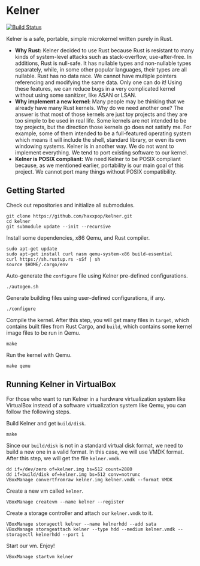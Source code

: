 # Kelner

[![Build Status](https://travis-ci.org/haxxpop/kelner.svg?branch=master)](https://travis-ci.org/haxxpop/kelner)

Kelner is a safe, portable, simple microkernel written purely in Rust.

* **Why Rust:** Kelner decided to use Rust because Rust is resistant to many kinds of system-level attacks such as stack-overflow, use-after-free. In additions, Rust is null-safe. It has nullable types and non-nullable types separately, while, in some other popular languages, their types are all nullable. Rust has no data race. We cannot have multiple pointers referencing and modifying the same data. Only one can do it! Using these features, we can reduce bugs in a very complicated kernel without using some sanitizer, like ASAN or LSAN.
* **Why implement a new kernel:** Many people may be thinking that we already have many Rust kernels. Why do we need another one? The answer is that most of those kernels are just toy projects and they are too simple to be used in real life. Some kernels are not intended to be toy projects, but the direction those kernels go does not satisfy me. For example, some of them intended to be a full-featured operating system which means it will include the shell, standard library, or even its own windowing systems. Kelner is in another way. We do not want to implement everything. We tend to port existing software to our kernel.
* **Kelner is POSIX compliant:** We need Kelner to be POSIX compliant because, as we mentioned earlier, portability is our main goal of this project. We cannot port many things without POSIX compatibility.


## Getting Started
Check out repositories and initialize all submodules.
```
git clone https://github.com/haxxpop/kelner.git
cd kelner
git submodule update --init --recursive
```
Install some dependencies, x86 Qemu, and Rust compiler.
```
sudo apt-get update
sudo apt-get install curl nasm qemu-system-x86 build-essential
curl https://sh.rustup.rs -sSf | sh
source $HOME/.cargo/env
```
Auto-generate the `configure` file using Kelner pre-defined configurations.
```
./autogen.sh
```
Generate building files using user-defined configurations, if any.
```
./configure
```
Compile the kernel. After this step, you will get many files in `target`, which contains built files from Rust Cargo, and `build`, which contains some kernel image files to be run in Qemu.
```
make
```
Run the kernel with Qemu.
```
make qemu
```
## Running Kelner in VirtualBox
For those who want to run Kelner in a hardware virtualization system like VirtualBox instead of a software  virtualization system like Qemu, you can follow the following steps.

Build Kelner and get `build/disk`.
```
make
```

Since our `build/disk` is not in a standard virtual disk format, we need to build a new one in a valid format. In this case, we will use VMDK format. After this step, we will get the file `kelner.vmdk`.
```
dd if=/dev/zero of=kelner.img bs=512 count=2880
dd if=build/disk of=kelner.img bs=512 conv=notrunc
VBoxManage convertfromraw kelner.img kelner.vmdk --format VMDK
```
Create a new vm called `kelner`.
```
VBoxManage createvm --name kelner --register
```
Create a storage controller and attach our `kelner.vmdk` to it.
```
VBoxManage storagectl kelner --name kelnerhdd --add sata
VBoxManage storageattach kelner --type hdd --medium kelner.vmdk --storagectl kelnerhdd --port 1
```
Start our vm. Enjoy!
```
VBoxManage startvm kelner
```
